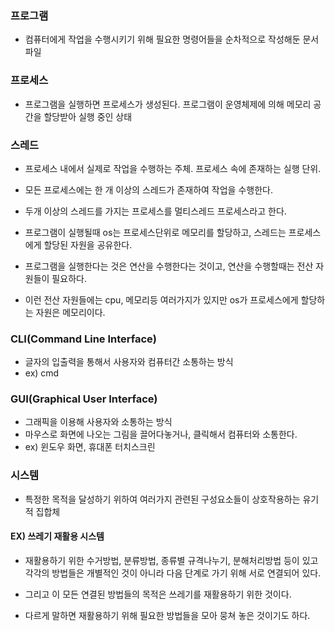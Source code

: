 ### 프로그램

* 컴퓨터에게 작업을 수행시키기 위해 필요한 명령어들을 순차적으로 작성해둔 문서파일

### 프로세스 

* 프로그램을 실행하면 프로세스가 생성된다. 프로그램이 운영체제에 의해 메모리 공간을 할당받아 실행 중인 상태

### 스레드 

* 프로세스 내에서 실제로 작업을 수행하는 주체. 프로세스 속에 존재하는 실행 단위.

* 모든 프로세스에는 한 개 이상의 스레드가 존재하여 작업을 수행한다.

* 두개 이상의 스레드를 가지는 프로세스를 멀티스레드 프로세스라고 한다.

* 프로그램이 실행될때 os는 프로세스단위로 메모리를 할당하고, 스레드는 프로세스에게 할당된 자원을 공유한다.

* 프로그램을 실행한다는 것은 연산을 수행한다는 것이고, 연산을 수행할때는 전산 자원들이 필요하다.

* 이런 전산 자원들에는 cpu, 메모리등 여러가지가 있지만 os가 프로세스에게 할당하는 자원은 메모리이다.



### CLI(Command Line Interface)

* 글자의 입출력을 통해서 사용자와 컴퓨터간 소통하는 방식
* ex) cmd

### GUI(Graphical User Interface)

* 그래픽을 이용해 사용자와 소통하는 방식
* 마우스로 화면에 나오는 그림을 끌어다놓거나, 클릭해서 컴퓨터와 소통한다.
* ex) 윈도우 화면, 휴대폰 터치스크린

### 시스템

* 특정한 목적을 달성하기 위하여 여러가지 관련된 구성요소들이 상호작용하는 유기적 집합체

#### EX) 쓰레기 재활용 시스템 

* 재활용하기 위한 수거방법, 분류방법, 종류별 규격나누기, 분해처리방법 등이 있고 각각의 방법들은 개별적인 것이 아니라 다음 단계로 가기 위해 서로 연결되어 있다.

* 그리고 이 모든 연결된 방법들의 목적은 쓰레기를 재활용하기 위한 것이다. 

* 다르게 말하면 재활용하기 위해 필요한 방법들을 모아 뭉쳐 놓은 것이기도 하다.
